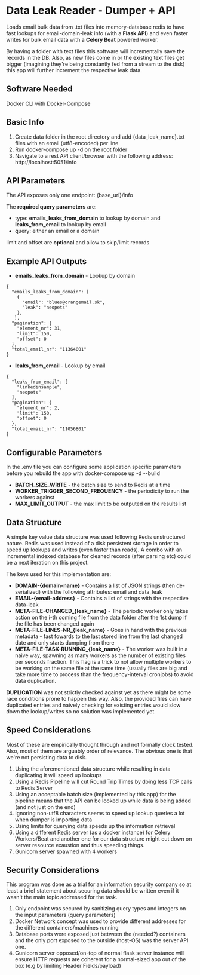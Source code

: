 # Data Leak Reader - Dumper + API

Loads email bulk data from .txt files into memory-database redis to have fast lookups for email-domain-leak info (with a **Flask API**) and even faster writes for bulk email data with a **Celery Beat** powered worker.

By having a folder with text files this software will incrementally save the records in the DB. Also, as new files come in or the existing text files get bigger (imagining they're being constantly fed from a stream to the disk) this app will further increment the respective leak data.

## Software Needed

Docker CLI with Docker-Compose

## Basic Info

1. Create data folder in the root directory and add {data_leak_name}.txt files with an email (utf8-encoded) per line
2. Run docker-compose up -d on the root folder
3. Navigate to a rest API client/browser with the following address: http://localhost:5051/info

## API Parameters
The API exposes only one endpoint:
{base_url}/info

The **required query parameters** are:

* type: **emails_leaks_from_domain** to lookup by domain and **leaks_from_email** to lookup by email
* query: either an email or a domain

limit and offset are **optional** and allow to skip/limit records

## Example API Outputs

* **emails_leaks_from_domain** - Lookup by domain

```
{
  "emails_leaks_from_domain": [
    {
      "email": "blues@orangemail.sk",
      "leak": "neopets"
    }, 
   ],
  "pagination": {
    "element_nr": 31,
    "limit": 150,
    "offset": 0
  },
  "total_email_nr": "11364001"
}

```

* **leaks_from_email** - Lookup by email


```
{
  "leaks_from_email": [
    "linkedinsample",
    "neopets"
  ],
  "pagination": {
    "element_nr": 2,
    "limit": 150,
    "offset": 0
  },
  "total_email_nr": "11056801"
}

```

## Configurable Parameters
 In the .env file you can configure some application specific parameters before you rebuild the app with docker-compose up -d --build

 * **BATCH_SIZE_WRITE** - the batch size to send to Redis at a time
 * **WORKER_TRIGGER_SECOND_FREQUENCY** - the periodicity to run the workers against
 * **MAX_LIMIT_OUTPUT** - the max limit to be outputed on the results list


## Data Structure

A simple key value data structure was used following Redis unstructured nature.
Redis was used instead of a disk persistent storage in order to speed up lookups and writes (even faster than reads). A combo with an incremental indexed database for cleaned records (after parsing etc) could be a next iteration on this project.

The keys used for this implementation are:

* **DOMAIN-{domain-name}** - Contains a list of JSON strings (then de-serialized) with the following attributes: email and data_leak
* **EMAIL-{email-address}** - Contains a list of strings with the respective data-leak
* **META-FILE-CHANGED_{leak_name}** - The periodic worker only takes action on the i-th coming file from the data folder after the 1st dump if the file has been changed again
* **META-FILE-LINES-NR_{leak_name}** - Goes in hand with the previous metadata - fast fowards to the last stored line from the last changed date and only starts dumping from there
* **META-FILE-TASK-RUNNING_{leak_name}** - The worker was built in a naive way, spawning as many workers as the number of existing files per seconds fraction. This flag is a trick to not allow multiple workers to be working on the same file at the same time (usually files are big and take more time to process than the frequency-interval cronjobs) to avoid data duplication.  

**DUPLICATION** was not strictly checked against yet as there might be some race conditions prone to happen this way. Also, the provided files can have duplicated entries and naively checking for existing entries would slow down the lookup/writes so no solution was implemented yet.

## Speed Considerations 

Most of these are empirically thought through and not formally clock tested. Also, most of them are arguably order of relevance. The obvious one is that we're not persisting data to disk.

1. Using the aforementioned data structure while resulting in data duplicating it will speed up lookups
2. Using a Redis Pipeline will cut Round Trip Times by doing less TCP calls to Redis Server
3. Using an acceptable batch size (implemented by this app) for the pipeline means that the API can be looked up while data is being added (and not just on the end)
4. Ignoring non-utf8 characters seems to speed up lookup queries a lot when dumper is importing data
5. Using limits for querying data speeds up the information retrieval
6. Using a different Redis server (as a docker instance) for Celery Workers/Beat and another one for our data structure might cut down on server resource exaustion and thus speeding things.
7. Gunicorn server spawned with 4 workers

## Security Considerations

This program was done as a trial for an information security company so at least a brief statement about securing data should be written even if it wasn't the main topic addressed for the task.

1. Only endpoint was secured by sanitizing query types and integers on the input parameters (query parameters)
2. Docker Network concept was used to provide different addresses for the different containers/machines running
3. Database ports were exposed just between the (needed?) containers and the only port exposed to the outside (host-OS) was the server API one.
4. Gunicorn server opposed/on-top of normal flask server instance will ensure HTTP requests are coherent for a normal-sized app out of the box (e.g by limiting Header Fields/payload)